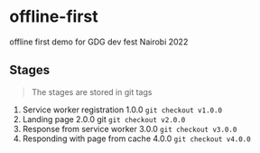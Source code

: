 # offline-first
offline first demo for GDG dev fest Nairobi 2022

## Stages
> The stages are stored in git tags
1. Service worker registration 1.0.0 `git checkout v1.0.0`
2. Landing page 2.0.0 git `git checkout v2.0.0`
3. Response from service worker 3.0.0 `git checkout v3.0.0`
4. Responding with page from cache 4.0.0 `git checkout v4.0.0`
